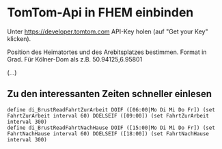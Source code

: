 # TomTom-Api in FHEM einbinden

Unter https://developer.tomtom.com API-Key holen (auf "Get your Key" klicken).

Position des Heimatortes und des Arebitsplatzes bestimmen. Format in Grad.
Für Kölner-Dom als z.B. 50.94125,6.95801

(...)

## Zu den interessanten Zeiten schneller einlesen

    define di_BrustReadFahrtZurArbeit DOIF ([06:00|Mo Di Mi Do Fr]) (set FahrtZurArbeit interval 60) DOELSEIF ([09:00]) (set FahrtZurArbeit interval 300)
    define di_BrustReadFahrtNachHause DOIF ([15:00|Mo Di Mi Do Fr]) (set FahrtNachHause interval 60) DOELSEIF ([18:00]) (set FahrtNachHause interval 300)
    
    

